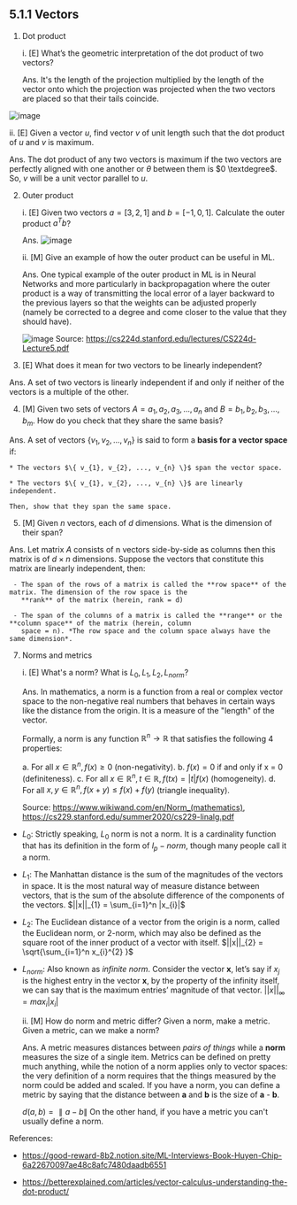 ## 5.1.1 Vectors

1. Dot product
   
   i. [E] What’s the geometric interpretation of the dot product of two vectors?
   
   Ans. It's the length of the projection multiplied by the length of the vector onto which the projection was projected when the 
two vectors are placed so that their tails coincide.

![image](https://github.com/Anirudh257/Solutions-to-Machine-Learning-Interviews-Book-By-Chip-Huyen/assets/16001446/c3d2227c-200e-4451-9a27-6bd8aa813e0c)

   ii. [E] Given a vector $u$, find vector $v$ of unit length such that the dot product of $u$ and $v$ is maximum.

   Ans. The dot product of any two vectors is maximum if the two vectors are perfectly aligned with one another or $\theta$ between 
   them is $0 \textdegree$. So, $v$ will be a unit vector parallel to $u$.

2. Outer product

    i. [E] Given two vectors $a = [3, 2, 1]$ and  $b = [-1, 0, 1]$. Calculate the outer product $a^Tb$?

    Ans.
        ![image](https://github.com/Anirudh257/Solutions-to-Machine-Learning-Interviews-Book-By-Chip-Huyen/assets/16001446/53e8ca12-bf64-4739-9dc9-730dff75a350)


    ii. [M] Give an example of how the outer product can be useful in ML.

    Ans. One typical example of the outer product in ML is in Neural Networks and more particularly in backpropagation where the
    outer product is a way of transmitting the local error of a layer backward to the previous layers so that the weights can be
    adjusted properly (namely be corrected to a degree and come closer to the value that they should have).

     ![image](https://github.com/Anirudh257/Solutions-to-Machine-Learning-Interviews-Book-By-Chip-Huyen/assets/16001446/857a854a-f7bc-4f6b-9df9-b3aca99fb95e)
     Source: https://cs224d.stanford.edu/lectures/CS224d-Lecture5.pdf
   
3. [E] What does it mean for two vectors to be linearly independent?

Ans.  A set of two vectors is linearly independent if and only if neither of the vectors is a multiple of the other. 

4. [M] Given two sets of vectors $A = {a_1, a_2, a_3, ..., a_n}$ and $B = {b_1, b_2, b_3, ... , b_m}$. How do you check that
   they share the same basis?

Ans. A set of vectors $\{ v_{1}, v_{2}, ..., v_{n} \}$ is said to form a **basis for a vector space** if:
     
    * The vectors $\{ v_{1}, v_{2}, ..., v_{n} \}$ span the vector space.
    
    * The vectors $\{ v_{1}, v_{2}, ..., v_{n} \}$ are linearly independent.

    Then, show that they span the same space.
 
5. [M] Given $n$ vectors, each of $d$ dimensions. What is the dimension of their span?

Ans. Let matrix  $A$ consists of n vectors side-by-side as columns then this matrix is of $d \times n$ dimensions. Suppose the 
     vectors that constitute this matrix are linearly independent, then:
    
     - The span of the rows of a matrix is called the **row space** of the matrix. The dimension of the row space is the 
       **rank** of the matrix (herein, rank = d)
    
     - The span of the columns of a matrix is called the **range** or the **column space** of the matrix (herein, column 
       space = n). *The row space and the column space always have the same dimension*.
   
7. Norms and metrics
	
   i. [E] What's a norm? What is $L_0, L_1, L_2, L_{norm}$?

   Ans. In mathematics, a norm is a function from a real or complex vector space to the non-negative real numbers that
   behaves in certain ways like the distance from the origin. It is a measure of the "length" of the vector.

     Formally, a norm is any function $\mathbb{R}^{n} \rightarrow \mathbb{R}$ that satisfies the following 4 properties:
	
	 a. For all $x \in \mathbb{R}^{n}, f(x) \ge 0$ (non-negativity).
	 b. $f(x) = 0$ if and only if x = 0 (definiteness).
	 c. For all $x \in \mathbb{R}^{n}, t \in \mathbb{R}, f(tx) = |t|f(x)$ (homogeneity).
	 d. For all $x, y \in \mathbb{R}^{n}, f(x + y) \le f(x) + f(y)$ (triangle inequality).
	 
   Source: https://www.wikiwand.com/en/Norm_(mathematics), https://cs229.stanford.edu/summer2020/cs229-linalg.pdf

  * $L_0$: Strictly speaking, $L_0$ norm is not a norm. It is a cardinality function that has its definition in the form of $l_p-norm$, though many people call it a norm.  
  
  * $L_1$: The Manhattan distance is the sum of the magnitudes of the vectors in space. It is the most natural way of measure distance between vectors, that is the sum of the absolute difference of the components of the vectors.
                   $||x||_{1} = \sum_{i=1}^n |x_{i}|$

* $L_2$: The Euclidean distance of a vector from the origin is a norm, called the Euclidean norm, or 2-norm, which may also be defined as the square root of the inner product of a vector with itself.
			$||x||_{2} = \sqrt{\sum_{i=1}^n x_{i}^{2} }$

* $L_{norm}$: Also known as $\textit{infinite norm}$. Consider the vector $\boldsymbol{x}$, let’s say if $x_j$ is the highest entry in the vector $\boldsymbol{x}$, by the property of the infinity itself, we can say that is the maximum entries’ magnitude of that vector. 
	  	$||x||_{\infty} = max_{i}|x_{i}|$
	  	
  ii. [M] How do norm and metric differ? Given a norm, make a metric. Given a metric, can we make a norm?

  Ans. A metric measures distances between *pairs of things* while a **norm** measures the size of a single item. Metrics can be defined on pretty much anything, while the notion of a norm applies only to vector spaces: the very definition of a norm requires that the things measured by the norm could be added and scaled. If you have a norm, you can define a metric by saying that the distance between **a** and **b** is the size of **a** - **b**. 

	 $d(a,b) = ∥a−b∥$
On the other hand, if you have a metric you can't usually define a norm.

References: 

- https://good-reward-8b2.notion.site/ML-Interviews-Book-Huyen-Chip-6a22670097ae48c8afc7480daadb6551

- https://betterexplained.com/articles/vector-calculus-understanding-the-dot-product/
